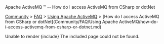 Apache ActiveMQ ™ -- How do I access ActiveMQ from CSharp or dotNet 

[Community](community.md) > [FAQ](CommunityCommunity/Community/faq.md) > [Using Apache ActiveMQ](Community/FAQCommunity/FAQ/Community/FAQ/using-apache-activemq.md) > [How do I access ActiveMQ from CSharp or dotNet](Community/FAQ/Using Apache ActiveMQ/how-do-i-access-activemq-from-csharp-or-dotnet.md)


Unable to render {include} The included page could not be found.

